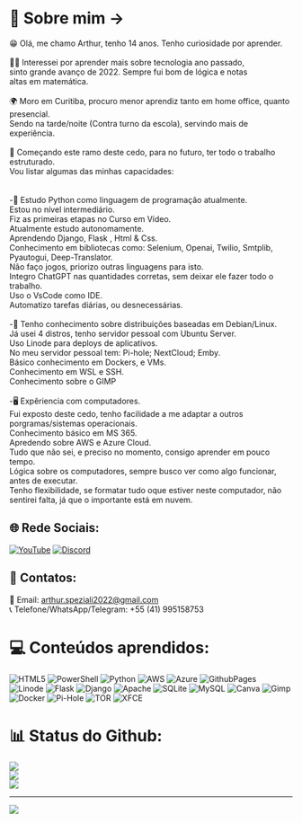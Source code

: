 # 💫 Sobre mim ->
😁 Olá, me chamo Arthur, tenho 14 anos. Tenho curiosidade por aprender.<br><br>👨‍🔬 Interessei por aprender mais sobre tecnologia ano passado,<br>sinto grande avanço de 2022. Sempre fui bom de lógica e notas<br>altas em matemática.<br><br>🌍 Moro em Curitiba, procuro menor aprendiz tanto em home office, quanto presencial.<br>Sendo na tarde/noite (Contra turno da escola), servindo mais de experiência.  <br><br>💼 Começando este ramo deste cedo, para no futuro, ter todo o trabalho estruturado.<br>Vou listar algumas das minhas capacidades:<br><br><br>-🐍 Estudo Python como linguagem de programação atualmente.<br>Estou no nível intermediário.<br>Fiz as primeiras etapas no Curso em Vídeo.<br>Atualmente estudo autonomamente.<br>Aprendendo Django, Flask , Html & Css.<br>Conhecimento em bibliotecas como: Selenium, Openai, Twilio, Smtplib, Pyautogui, Deep-Translator.<br>Não faço jogos, priorizo outras linguagens para isto.<br>Integro ChatGPT nas quantidades corretas, sem deixar ele fazer todo o trabalho.<br>Uso o VsCode como IDE.<br>Automatizo tarefas diárias, ou desnecessárias.<br><br>-🐧 Tenho conhecimento sobre distribuições baseadas em Debian/Linux.<br>Já usei 4 distros, tenho servidor pessoal com Ubuntu Server.<br>Uso Linode para deploys de aplicativos.<br>No meu servidor pessoal tem: Pi-hole; NextCloud; Emby.<br>Básico conhecimento em Dockers, e VMs.<br>Conhecimento em WSL e SSH.<br>Conhecimento sobre o GIMP<br><br>-🖥 Expêriencia com computadores.<br>Fui exposto deste cedo, tenho facilidade a me adaptar a outros porgramas/sistemas operacionais.<br>Conhecimento básico em MS 365.<br>Apredendo sobre AWS e Azure Cloud.<br>Tudo que não sei, e preciso no momento, consigo aprender em pouco tempo.<br>Lógica sobre os computadores, sempre busco ver como algo funcionar, antes de executar.<br>Tenho flexibilidade, se formatar tudo oque estiver neste computador, não sentirei falta, já que o  importante está em nuvem.


## 🌐 Rede Sociais:
[![YouTube](https://img.shields.io/badge/YouTube-%23FF0000.svg?logo=YouTube&logoColor=white)](https://youtube.com/@@arthurspeziali) 
[![Discord](https://img.shields.io/badge/Discord-%237289DA.svg?logo=discord&logoColor=white)](https://discord.gg/arthur.speziali)

## 📆 Contatos:
📧 Email: arthur.speziali2022@gmail.com<br>📞 Telefone/WhatsApp/Telegram: +55 (41) 995158753

# 💻 Conteúdos aprendidos:
![HTML5](https://img.shields.io/badge/html5-%23E34F26.svg?style=for-the-badge&logo=html5&logoColor=white) ![PowerShell](https://img.shields.io/badge/PowerShell-%235391FE.svg?style=for-the-badge&logo=powershell&logoColor=white) ![Python](https://img.shields.io/badge/python-3670A0?style=for-the-badge&logo=python&logoColor=ffdd54) ![AWS](https://img.shields.io/badge/AWS-%23FF9900.svg?style=for-the-badge&logo=amazon-aws&logoColor=white) ![Azure](https://img.shields.io/badge/azure-%230072C6.svg?style=for-the-badge&logo=microsoftazure&logoColor=white) ![GithubPages](https://img.shields.io/badge/github%20pages-121013?style=for-the-badge&logo=github&logoColor=white) ![Linode](https://img.shields.io/badge/linode-00A95C?style=for-the-badge&logo=linode&logoColor=white) ![Flask](https://img.shields.io/badge/flask-%23000.svg?style=for-the-badge&logo=flask&logoColor=white) ![Django](https://img.shields.io/badge/django-%23092E20.svg?style=for-the-badge&logo=django&logoColor=white) ![Apache](https://img.shields.io/badge/apache-%23D42029.svg?style=for-the-badge&logo=apache&logoColor=white) ![SQLite](https://img.shields.io/badge/sqlite-%2307405e.svg?style=for-the-badge&logo=sqlite&logoColor=white) ![MySQL](https://img.shields.io/badge/mysql-%2300000f.svg?style=for-the-badge&logo=mysql&logoColor=white) ![Canva](https://img.shields.io/badge/Canva-%2300C4CC.svg?style=for-the-badge&logo=Canva&logoColor=white) ![Gimp](https://img.shields.io/badge/Gimp-657D8B?style=for-the-badge&logo=gimp&logoColor=FFFFFF) ![Docker](https://img.shields.io/badge/docker-%230db7ed.svg?style=for-the-badge&logo=docker&logoColor=white) ![Pi-Hole](https://img.shields.io/badge/pihole-%2396060C.svg?style=for-the-badge&logo=pi-hole&logoColor=white) ![TOR](https://img.shields.io/badge/tor-%237E4798.svg?style=for-the-badge&logo=tor-project&logoColor=white) ![XFCE](https://img.shields.io/badge/XFCE-%232284F2.svg?style=for-the-badge&logo=xfce&logoColor=white)
# 📊 Status do Github:
![](https://github-readme-stats.vercel.app/api?username=ArthurSpeziali&theme=tokyonight&hide_border=false&include_all_commits=false&count_private=false)<br/>
![](https://github-readme-streak-stats.herokuapp.com/?user=ArthurSpeziali&theme=tokyonight&hide_border=false)<br/>
![](https://github-readme-stats.vercel.app/api/top-langs/?username=ArthurSpeziali&theme=tokyonight&hide_border=false&include_all_commits=false&count_private=false&layout=compact)

---
[![](https://visitcount.itsvg.in/api?id=ArthurSpeziali&icon=0&color=0)](https://visitcount.itsvg.in)

